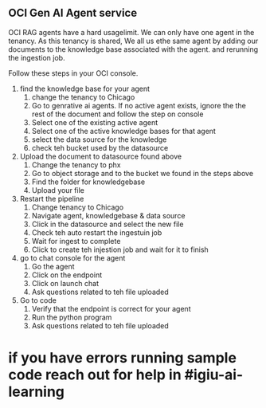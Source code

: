 ## OCI Gen AI Agent service 

OCI RAG agents have a hard usagelimit. We can only have one agent in the tenancy. As this tenancy is shared, We all us ethe same agent by adding our documents to the knowledge base associated with the agent. and rerunning the ingestion job.  


Follow these steps in your OCI console.

1. find the knowledge base for your agent
   1. change the tenancy to Chicago 
   2. Go to genrative ai agents. If no active agent exists, ignore the the rest of the document and follow the step on console
   2. Select one of the existing active agent 
   3. Select one of the active knowledge bases for that agent 
   4. select the data source for the knowledge
   5. check teh bucket used by the datasource
2. Upload the document to datasource found above
   1. Change the tenancy to phx
   2. Go to object storage and to the bucket we found in the steps above
   3. Find the folder for knowledgebase
   4. Upload your file 
3. Restart the pipeline 
   1. Change tenancy to Chicago
   2. Navigate  agent, knowledgebase & data source
   3. Click in the datasource and select the new file
   4. Check teh auto restart the ingestuin job
   5. Wait for ingest to complete 
   6. Click to create teh injestion job and wait for it to finish 
4. go to chat console for the agent 
   1. Go the agent 
   2. Click on the endpoint 
   3. Click on launch chat 
   4. Ask questions related to teh file uploaded
5. Go to code 
   1. Verify that the endpoint is correct for your agent 
   2. Run the python program 
   3. Ask questions related to teh file uploaded

# if you have errors running sample code reach out for help in #igiu-ai-learning
